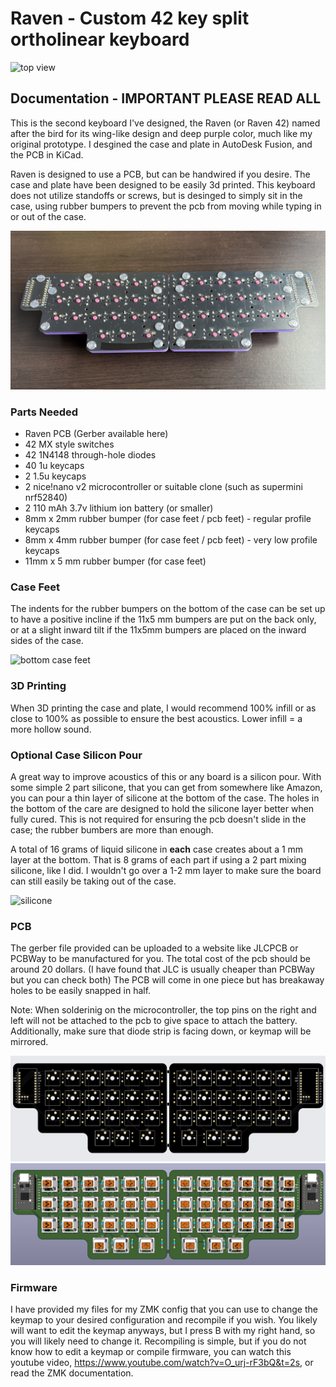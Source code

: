 # Raven - Custom 42 key split ortholinear keyboard
![top view](./raven_images/raven_top_view.jpeg)
## **Documentation - IMPORTANT PLEASE READ ALL**
This is the second keyboard I've designed, the Raven (or Raven 42) named after the bird for its wing-like design and deep purple color, much like my original prototype. I desgined the case and plate in AutoDesk Fusion, and the PCB in KiCad.

Raven is designed to use a PCB, but can be handwired if you desire. The case and plate have been designed to be easily 3d printed. This keyboard does not utilize standoffs or screws, but is desinged to simply sit in the case, using rubber bumpers to prevent the pcb from moving while typing in or out of the case.

![bottom pcb](./raven_images/raven_bottom_pcb.jpeg)
### Parts Needed
- Raven PCB (Gerber available here)
- 42 MX style switches
- 42 1N4148 through-hole diodes
- 40 1u keycaps
- 2 1.5u keycaps
- 2 nice!nano v2 microcontroller or suitable clone (such as supermini nrf52840)
- 2 110 mAh 3.7v lithium ion battery (or smaller) 
- 8mm x 2mm rubber bumper (for case feet / pcb feet) - regular profile keycaps
- 8mm x 4mm rubber bumper (for case feet / pcb feet) - very low profile keycaps
- 11mm x 5 mm rubber bumper (for case feet)

### Case Feet
The indents for the rubber bumpers on the bottom of the case can be set up to have a positive incline if the 11x5 mm bumpers are put on the back only, or at a slight inward tilt if the 11x5mm bumpers are placed on the inward sides of the case.

![bottom case feet](./raven_images/raven_case_feet.jpeg)


### 3D Printing 
When 3D printing the case and plate, I would recommend 100% infill or as close to 100% as possible to ensure the best acoustics. Lower infill = a more hollow sound.

### Optional Case Silicon Pour
A great way to improve acoustics of this or any board is a silicon pour. With some simple 2 part silicone, that you can get from somewhere like Amazon, you can pour a thin layer of silicone at the bottom of the case. The holes in the bottom of the care are designed to hold the silicone layer better when fully cured. This is not required for ensuring the pcb doesn't slide in the case; the rubber bumbers are more than enough.

A total of 16 grams of liquid silicone in **each** case creates about a 1 mm layer at the bottom. That is 8 grams of each part if using a 2 part mixing silicone, like I did. I wouldn't go over a 1-2 mm layer to make sure the board can still easily be taking out of the case. 

![silicone](./raven_images/raven_silicone.jpeg)

### PCB
The gerber file provided can be uploaded to a website like JLCPCB or PCBWay to be manufactured for you. The total cost of the pcb should be around 20 dollars. (I have found that JLC is usually cheaper than PCBWay but you can check both) The PCB will come in one piece but has breakaway holes to be easily snapped in half.

Note: When solderinig on the microcontroller, the top pins on the right and left will not be attached to the pcb to give space to attach the battery. Additionally, make sure that diode strip is facing down, or keymap will be mirrored.

![top pcb](./raven_images/raven_pcb.jpeg)
![top pcb_with_components](./raven_images/raven_pcb_with_components.jpeg)
### Firmware
I have provided my files for my ZMK config that you can use to change the keymap to your desired configuration and recompile if you wish. You likely will want to edit the keymap anyways, but I press B with my right hand, so you will likely need to change it. Recompiling is simple, but if you do not know how to edit a keymap or compile firmware, you can watch this youtube video, https://www.youtube.com/watch?v=O_urj-rF3bQ&t=2s, or read the ZMK documentation.

